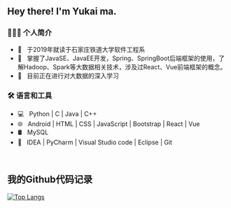 <h2> Hey there! I'm Yukai ma. </h2>

<h3> 👨🏻‍💻 个人简介 </h3>

- 🏫 &nbsp; 于2019年就读于石家庄铁道大学软件工程系
- 🎨 &nbsp; 掌握了JavaSE、JavaEE开发，Spring、SpringBoot后端框架的使用，了解Hadoop、Spark等大数据相关技术，涉及过React、Vue前端框架的概念。
- 🔭 &nbsp; 目前正在进行对大数据的深入学习

<h3>🛠 语言和工具</h3>

- 💻 &nbsp; Python | C | Java | C++
- 🌐 &nbsp; Android | HTML | CSS | JavaScript | Bootstrap | React | Vue
- 🛢  &nbsp; MySQL
- 🔧 &nbsp; IDEA | PyCharm | Visual Studio code | Eclipse | Git

<br>
<h2>我的Github代码记录 </h2>

[![Top Langs](https://github-readme-stats.vercel.app/api/top-langs/?username=devSouvik&layout=compact&text_color=daf7dc&bg_color=151515)](https://github.com/devSouvik/github-readme-stats)


</p>
<!--
**MXM-Bender/MXM-Bender** is a ✨ _special_ ✨ repository because its `README.md` (this file) appears on your GitHub profile.

Here are some ideas to get you started:

- 🔭 I’m currently working on ...
- 🌱 I’m currently learning ...
- 👯 I’m looking to collaborate on ...
- 🤔 I’m looking for help with ...
- 💬 Ask me about ...
- 📫 How to reach me: ...
- 😄 Pronouns: ...
- ⚡ Fun fact: ...
-->
